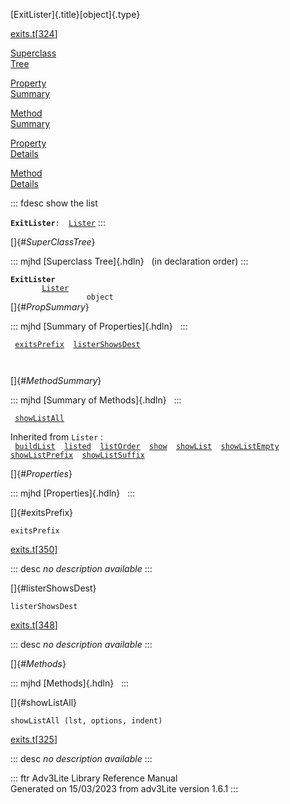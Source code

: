 [ExitLister]{.title}[object]{.type}

[exits.t](../file/exits.t.html)\[[324](../source/exits.t.html#324)\]

[Superclass\
Tree](#_SuperClassTree_)

[Property\
Summary](#_PropSummary_)

[Method\
Summary](#_MethodSummary_)

[Property\
Details](#_Properties_)

[Method\
Details](#_Methods_)

::: fdesc
show the list

**`ExitLister`**` :   `[`Lister`](../object/Lister.html)
:::

[]{#_SuperClassTree_}

::: mjhd
[Superclass Tree]{.hdln}   (in declaration order)
:::

**`ExitLister`**\
`         `[`Lister`](../object/Lister.html)\
`                 object`\
[]{#_PropSummary_}

::: mjhd
[Summary of Properties]{.hdln}  
:::

` `[`exitsPrefix`](#exitsPrefix)`  `[`listerShowsDest`](#listerShowsDest)`  `

` `

[]{#_MethodSummary_}

::: mjhd
[Summary of Methods]{.hdln}  
:::

` `[`showListAll`](#showListAll)`  `

Inherited from `Lister` :\
` `[`buildList`](../object/Lister.html#buildList)`  `[`listed`](../object/Lister.html#listed)`  `[`listOrder`](../object/Lister.html#listOrder)`  `[`show`](../object/Lister.html#show)`  `[`showList`](../object/Lister.html#showList)`  `[`showListEmpty`](../object/Lister.html#showListEmpty)`  `[`showListPrefix`](../object/Lister.html#showListPrefix)`  `[`showListSuffix`](../object/Lister.html#showListSuffix)`  `

[]{#_Properties_}

::: mjhd
[Properties]{.hdln}  
:::

[]{#exitsPrefix}

`exitsPrefix`

[exits.t](../file/exits.t.html)\[[350](../source/exits.t.html#350)\]

::: desc
*no description available*
:::

[]{#listerShowsDest}

`listerShowsDest`

[exits.t](../file/exits.t.html)\[[348](../source/exits.t.html#348)\]

::: desc
*no description available*
:::

[]{#_Methods_}

::: mjhd
[Methods]{.hdln}  
:::

[]{#showListAll}

`showListAll (lst, options, indent)`

[exits.t](../file/exits.t.html)\[[325](../source/exits.t.html#325)\]

::: desc
*no description available*
:::

::: ftr
Adv3Lite Library Reference Manual\
Generated on 15/03/2023 from adv3Lite version 1.6.1
:::
